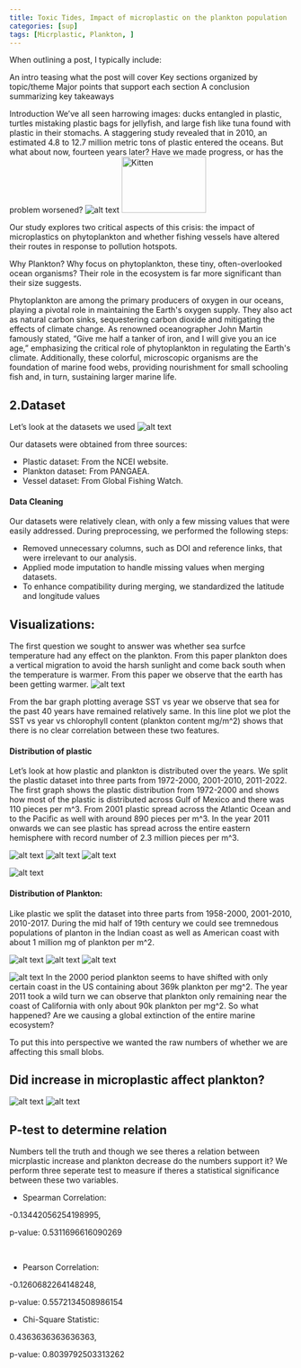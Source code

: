 ```yaml
---
title: Toxic Tides, Impact of microplastic on the plankton population
categories: [sup]
tags: [Micrplastic, Plankton, ]
---
```

When outlining a post, I typically include:

An intro teasing what the post will cover
Key sections organized by topic/theme
Major points that support each section
A conclusion summarizing key takeaways

Introduction
We’ve all seen harrowing images: ducks entangled in plastic, turtles mistaking plastic bags for jellyfish, 
and large fish like tuna found with plastic in their stomachs. A staggering study revealed that in 2010, 
an estimated 4.8 to 12.7 million metric tons of plastic entered the oceans. But what about now, fourteen years later?
 Have we made progress, or has the problem worsened?
![alt text](/images/duck.png)
<img src="images\duck.png" alt="Kitten" title="A cute kitten" width="150" height="100" /> 



Our study explores two critical aspects of this crisis: the impact of microplastics on phytoplankton and whether fishing vessels
have altered their routes in response to pollution hotspots.

Why Plankton?
Why focus on phytoplankton, these tiny, 
often-overlooked ocean organisms? Their role in the ecosystem is far more significant than their size suggests.

Phytoplankton are among the primary producers of oxygen in our oceans, playing a pivotal role in maintaining the Earth's oxygen supply. 
They also act as natural carbon sinks, sequestering carbon dioxide and mitigating the effects of climate change. 
As renowned oceanographer John Martin famously stated, “Give me half a tanker of iron, and I will give you an ice age,”
emphasizing the critical role of phytoplankton in regulating the Earth's climate. Additionally, these colorful,
microscopic organisms are the foundation of marine food webs, providing nourishment for small schooling fish and,
in turn, sustaining larger marine life.

## 2.Dataset 

Let’s look at the datasets we used 
![alt text](/images/datasets.png)

Our datasets were obtained from three sources:

- Plastic dataset: From the NCEI website.
- Plankton dataset: From PANGAEA.
- Vessel dataset: From Global Fishing Watch.

#### Data Cleaning
Our datasets were relatively clean, with only a few missing values that were easily addressed. During preprocessing, we performed the following steps:

- Removed unnecessary columns, such as DOI and reference links, that were irrelevant to our analysis.
- Applied mode imputation to handle missing values when merging datasets.
- To enhance compatibility during merging, we standardized the latitude and longitude values

## Visualizations: 

The first question we sought to answer was whether sea surfce temperature had any effect on the plankton. From this paper plankton does a vertical migration to avoid the harsh sunlight and come back south when the temperature is warmer. From this paper we observe that the earth has been getting warmer. 
![alt text](/images/sstplankton.png)

From the bar graph plotting average SST vs year we observe that sea for the past 40 years have remained relatively same. In this line plot we plot the SST vs year vs chlorophyll content (plankton content mg/m^2) shows that there is no clear correlation between these two features. 

#### Distribution of plastic

Let’s look at how plastic and plankton is distributed over the years. We split the plastic dataset into three parts from 1972-2000, 2001-2010, 2011-2022. The first graph shows the plastic distribution from 1972-2000 and shows how most of the plastic is distributed across Gulf of Mexico and there was 110 pieces per m^3. From 2001 plastic spread across the Atlantic Ocean and to the Pacific as well with around 890 pieces per m^3. In the year 2011 onwards we can see plastic has spread across the entire eastern hemisphere with record number of 2.3 million pieces per m^3. 

![alt text](/images/pl_1972.png)
![alt text](/images/pl_2001.png)
![alt text](/images/pl_2011.png)

![alt text](/images/pl_logbar.png)
#### Distribution of Plankton: 
Like plastic we split the dataset into three parts from 1958-2000, 2001-2010, 2010-2017.  During the mid half of 19th century we could see tremnedous populations of planton in the Indian coast as well as  American coast with about 1 million mg of plankton per m^2.

![alt text](/images/kl_1958.png)
![alt text](/images/kl_2001.png)
![alt text](/images/kl_2011.png)

![alt text](/images/kl_bar.png)
In the 2000 period plankton seems to have shifted with only certain coast in the US containing about 369k plankton per mg^2. The year 2011 took a wild turn we can observe that plankton only remaining near the coast of California with only about 90k plankton per mg^2. So what happened? Are we causing a global extinction of the entire marine ecosystem? 

To put this into perspective we wanted the raw numbers of whether we are affecting this small blobs. 

## Did increase in microplastic affect plankton?
![alt text](/images/kl_pl_line.png)
![alt text](/images/kl_pl_table.png)

## P-test to determine relation
Numbers tell the truth and though we see theres a relation between micrplastic increase and plankton decrease do the numbers support it?
We perform three seperate test to measure if theres a statistical significance between these two variables.

- Spearman Correlation:​

-0.13442056254198995,​

p-value: 0.5311696616090269​

​
- Pearson Correlation:​

-0.1260682264148248, ​

p-value: 0.5572134508986154​

- Chi-Square Statistic: ​

0.4363636363636363,​

p-value: 0.8039792503313262​

​
